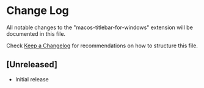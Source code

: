 # Change Log

All notable changes to the "macos-titlebar-for-windows" extension will be documented in this file.

Check [Keep a Changelog](http://keepachangelog.com/) for recommendations on how to structure this file.

## [Unreleased]

- Initial release
